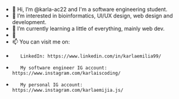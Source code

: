 - 👋 Hi, I’m @karla-ac22 and I'm a software engineering student.
- 👀 I’m interested in bioinformatics, UI/UX design, web design and development.
- 🌱 I’m currently learning a little of everything, mainly web dev.
- 💞️ 
- 📫 You can visit me on:
-        LinkedIn: https://www.linkedin.com/in/karlaemilia99/ 
-        My software engineer IG account: https://www.instagram.com/karlaiscoding/ 
-        My personal IG account: https://www.instagram.com/karlaemijia.js/

<!---
karla-ac22/karla-ac22 is a ✨ special ✨ repository because its `README.md` (this file) appears on your GitHub profile.
You can click the Preview link to take a look at your changes.
--->
